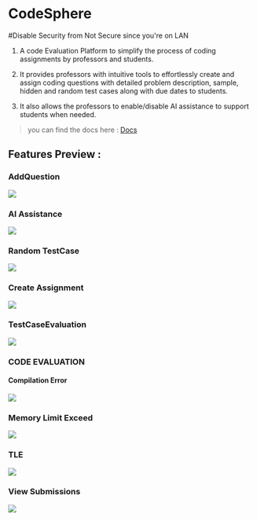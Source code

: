# CodeSphere
#Disable Security from Not Secure since you're on LAN
1. A code Evaluation Platform to simplify the process of coding assignments by professors and students.

2. It provides professors with intuitive tools to effortlessly create and assign coding questions with detailed problem description, sample, hidden and random test cases along with due dates to students.

3. It also allows the professors to enable/disable AI assistance to support students when needed.

> you can find the docs here : [Docs](https://sakshamsahgal.github.io/Major-2-CodeSphere/)

## Features Preview : 

### AddQuestion

![](./readmePhotos/AddQuestion.gif)

### AI Assistance

![](./readmePhotos/AIAssistance.gif)

### Random TestCase

![](./readmePhotos/RandomTestCase.gif)

### Create Assignment

![](./readmePhotos/CreateAssignment.gif)

### TestCaseEvaluation

![](./readmePhotos/TestCaseEvaluation.gif)

### CODE EVALUATION

#### Compilation Error

![](./readmePhotos/CE.gif)

### Memory Limit Exceed

![](./readmePhotos/MLE.gif)

### TLE

![](./readmePhotos/TLE.gif)

### View Submissions

![](./readmePhotos/ViewSubmission.gif)
